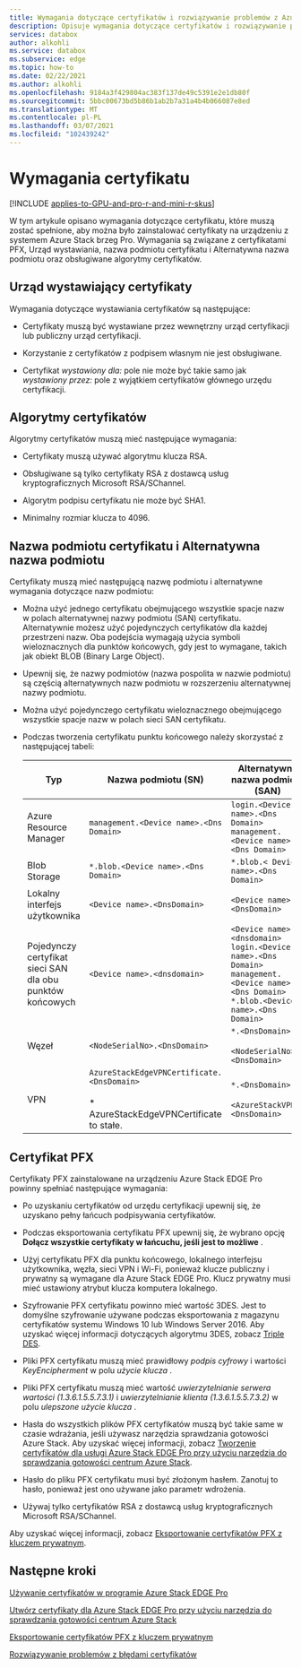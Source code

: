 ```yaml
---
title: Wymagania dotyczące certyfikatów i rozwiązywanie problemów z Azure Stack EDGE Pro | Microsoft Docs
description: Opisuje wymagania dotyczące certyfikatów i rozwiązywanie problemów z błędami certyfikatów przy użyciu urządzenia Azure Stack EDGE Pro.
services: databox
author: alkohli
ms.service: databox
ms.subservice: edge
ms.topic: how-to
ms.date: 02/22/2021
ms.author: alkohli
ms.openlocfilehash: 9184a3f429804ac383f137de49c5391e2e1db80f
ms.sourcegitcommit: 5bbc00673bd5b86b1ab2b7a31a4b4b066087e8ed
ms.translationtype: MT
ms.contentlocale: pl-PL
ms.lasthandoff: 03/07/2021
ms.locfileid: "102439242"
---
```

# <a name="certificate-requirements"></a>Wymagania certyfikatu

[!INCLUDE [applies-to-GPU-and-pro-r-and-mini-r-skus](../../includes/azure-stack-edge-applies-to-gpu-pro-r-mini-r-sku.md)]

W tym artykule opisano wymagania dotyczące certyfikatu, które muszą zostać spełnione, aby można było zainstalować certyfikaty na urządzeniu z systemem Azure Stack brzeg Pro. Wymagania są związane z certyfikatami PFX, Urząd wystawiania, nazwa podmiotu certyfikatu i Alternatywna nazwa podmiotu oraz obsługiwane algorytmy certyfikatów.

## <a name="certificate-issuing-authority"></a>Urząd wystawiający certyfikaty

Wymagania dotyczące wystawiania certyfikatów są następujące:

* Certyfikaty muszą być wystawiane przez wewnętrzny urząd certyfikacji lub publiczny urząd certyfikacji.

* Korzystanie z certyfikatów z podpisem własnym nie jest obsługiwane.

* Certyfikat *wystawiony dla:* pole nie może być takie samo jak *wystawiony przez:* pole z wyjątkiem certyfikatów głównego urzędu certyfikacji.


## <a name="certificate-algorithms"></a>Algorytmy certyfikatów

Algorytmy certyfikatów muszą mieć następujące wymagania:

* Certyfikaty muszą używać algorytmu klucza RSA.

* Obsługiwane są tylko certyfikaty RSA z dostawcą usług kryptograficznych Microsoft RSA/SChannel.

* Algorytm podpisu certyfikatu nie może być SHA1.

* Minimalny rozmiar klucza to 4096.

## <a name="certificate-subject-name-and-subject-alternative-name"></a>Nazwa podmiotu certyfikatu i Alternatywna nazwa podmiotu

Certyfikaty muszą mieć następującą nazwę podmiotu i alternatywne wymagania dotyczące nazw podmiotu:

* Można użyć jednego certyfikatu obejmującego wszystkie spacje nazw w polach alternatywnej nazwy podmiotu (SAN) certyfikatu. Alternatywnie możesz użyć pojedynczych certyfikatów dla każdej przestrzeni nazw. Oba podejścia wymagają użycia symboli wieloznacznych dla punktów końcowych, gdy jest to wymagane, takich jak obiekt BLOB (Binary Large Object).

* Upewnij się, że nazwy podmiotów (nazwa pospolita w nazwie podmiotu) są częścią alternatywnych nazw podmiotu w rozszerzeniu alternatywnej nazwy podmiotu.

* Można użyć pojedynczego certyfikatu wieloznacznego obejmującego wszystkie spacje nazw w polach sieci SAN certyfikatu.

* Podczas tworzenia certyfikatu punktu końcowego należy skorzystać z następującej tabeli:

    |Typ |Nazwa podmiotu (SN)  |Alternatywna nazwa podmiotu (SAN)  |Przykład nazwy podmiotu |
    |---------|---------|---------|---------|
    |Azure Resource Manager|`management.<Device name>.<Dns Domain>`|`login.<Device name>.<Dns Domain>`<br>`management.<Device name>.<Dns Domain>`|`management.mydevice1.microsoftdatabox.com` |
    |Blob Storage|`*.blob.<Device name>.<Dns Domain>`|`*.blob.< Device name>.<Dns Domain>`|`*.blob.mydevice1.microsoftdatabox.com` |
    |Lokalny interfejs użytkownika| `<Device name>.<DnsDomain>`|`<Device name>.<DnsDomain>`| `mydevice1.microsoftdatabox.com` |
    |Pojedynczy certyfikat sieci SAN dla obu punktów końcowych|`<Device name>.<dnsdomain>`|`<Device name>.<dnsdomain>`<br>`login.<Device name>.<Dns Domain>`<br>`management.<Device name>.<Dns Domain>`<br>`*.blob.<Device name>.<Dns Domain>`|`mydevice1.microsoftdatabox.com` |
    |Węzeł|`<NodeSerialNo>.<DnsDomain>`|`*.<DnsDomain>`<br><br>`<NodeSerialNo>.<DnsDomain>`|`mydevice1.microsoftdatabox.com` |
    |VPN|`AzureStackEdgeVPNCertificate.<DnsDomain>`<br><br> * AzureStackEdgeVPNCertificate to stałe.  | `*.<DnsDomain>`<br><br>`<AzureStackVPN>.<DnsDomain>` | `edgevpncertificate.microsoftdatabox.com`|
    
## <a name="pfx-certificate"></a>Certyfikat PFX

Certyfikaty PFX zainstalowane na urządzeniu Azure Stack EDGE Pro powinny spełniać następujące wymagania:

* Po uzyskaniu certyfikatów od urzędu certyfikacji upewnij się, że uzyskano pełny łańcuch podpisywania certyfikatów.

* Podczas eksportowania certyfikatu PFX upewnij się, że wybrano opcję **Dołącz wszystkie certyfikaty w łańcuchu, jeśli jest to możliwe** .

* Użyj certyfikatu PFX dla punktu końcowego, lokalnego interfejsu użytkownika, węzła, sieci VPN i Wi-Fi, ponieważ klucze publiczny i prywatny są wymagane dla Azure Stack EDGE Pro. Klucz prywatny musi mieć ustawiony atrybut klucza komputera lokalnego.

* Szyfrowanie PFX certyfikatu powinno mieć wartość 3DES. Jest to domyślne szyfrowanie używane podczas eksportowania z magazynu certyfikatów systemu Windows 10 lub Windows Server 2016. Aby uzyskać więcej informacji dotyczących algorytmu 3DES, zobacz [Triple DES](https://en.wikipedia.org/wiki/Triple_DES).

* Pliki PFX certyfikatu muszą mieć prawidłowy *podpis cyfrowy* i wartości *KeyEncipherment* w polu *użycie klucza* .

* Pliki PFX certyfikatu muszą mieć wartość *uwierzytelnianie serwera wartości (1.3.6.1.5.5.7.3.1)* i *uwierzytelnianie klienta (1.3.6.1.5.5.7.3.2)* w polu *ulepszone użycie klucza* .

* Hasła do wszystkich plików PFX certyfikatów muszą być takie same w czasie wdrażania, jeśli używasz narzędzia sprawdzania gotowości Azure Stack. Aby uzyskać więcej informacji, zobacz [Tworzenie certyfikatów dla usługi Azure Stack EDGE Pro przy użyciu narzędzia do sprawdzania gotowości centrum Azure Stack](azure-stack-edge-gpu-create-certificates-tool.md).

* Hasło do pliku PFX certyfikatu musi być złożonym hasłem. Zanotuj to hasło, ponieważ jest ono używane jako parametr wdrożenia.

* Używaj tylko certyfikatów RSA z dostawcą usług kryptograficznych Microsoft RSA/SChannel.

Aby uzyskać więcej informacji, zobacz [Eksportowanie certyfikatów PFX z kluczem prywatnym](azure-stack-edge-gpu-manage-certificates.md#export-certificates-as-pfx-format-with-private-key).

## <a name="next-steps"></a>Następne kroki

[Używanie certyfikatów w programie Azure Stack EDGE Pro](azure-stack-edge-gpu-manage-certificates.md)

[Utwórz certyfikaty dla Azure Stack EDGE Pro przy użyciu narzędzia do sprawdzania gotowości centrum Azure Stack](azure-stack-edge-gpu-create-certificates-tool.md)

[Eksportowanie certyfikatów PFX z kluczem prywatnym](azure-stack-edge-gpu-manage-certificates.md#export-certificates-as-pfx-format-with-private-key)

[Rozwiązywanie problemów z błędami certyfikatów](azure-stack-edge-gpu-certificate-troubleshooting.md)